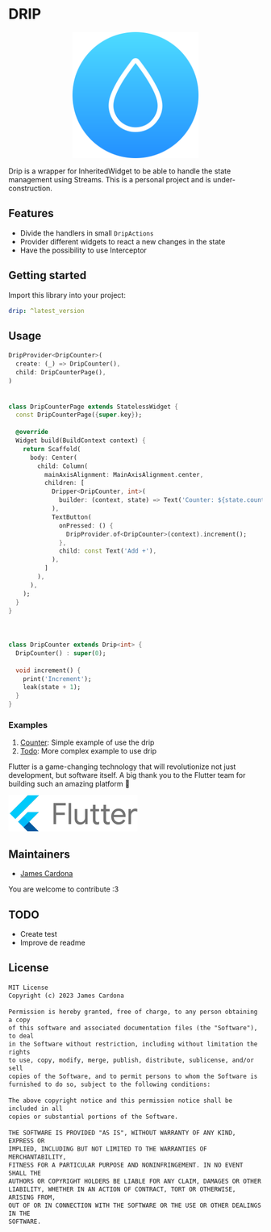 <!-- 
This README describes the package. If you publish this package to pub.dev,
this README's contents appear on the landing page for your package.

For information about how to write a good package README, see the guide for
[writing package pages](https://dart.dev/guides/libraries/writing-package-pages). 

For general information about developing packages, see the Dart guide for
[creating packages](https://dart.dev/guides/libraries/create-library-packages)
and the Flutter guide for
[developing packages and plugins](https://flutter.dev/developing-packages). 
-->
# DRIP


<p align="center">
<img src="https://github.com/jamescardona11/drip/blob/main/base_logo.png?raw=true" height="250" alt="Drip Package" />
</p>

Drip is a wrapper for InheritedWidget to be able to handle the state management using Streams.
This is a personal project and is under-construction.

## Features

- Divide the handlers in small `DripActions`
- Provider different widgets to react a new changes in the state
- Have the possibility to use Interceptor

## Getting started

Import this library into your project:

```yaml
drip: ^latest_version
```

## Usage

```dart
DripProvider<DripCounter>(
  create: (_) => DripCounter(),
  child: DripCounterPage(),
)


class DripCounterPage extends StatelessWidget {
  const DripCounterPage({super.key});

  @override
  Widget build(BuildContext context) {
    return Scaffold(
      body: Center(
        child: Column(
          mainAxisAlignment: MainAxisAlignment.center,
          children: [
            Dripper<DripCounter, int>(
              builder: (context, state) => Text('Counter: ${state.count}'),
            ),
            TextButton(
              onPressed: () {
                DripProvider.of<DripCounter>(context).increment();
              },
              child: const Text('Add +'),
            ),
          ]
        ),
      ),
    );
  }
}



class DripCounter extends Drip<int> {
  DripCounter() : super(0);

  void increment() {
    print('Increment');
    leak(state + 1);
  }
}


```


### Examples

1. [Counter](https://github.com/jamescardona11/drip/tree/main/example/counter_app): Simple example of use the drip
2. [Todo](https://github.com/jamescardona11/drip/tree/main/example/todo_app): More complex example to use drip



Flutter is a game-changing technology that will revolutionize not just development, but software itself. A big thank you to the Flutter team for building such an amazing platform 💙 

<a href="https://github.com/flutter/flutter">
  <img alt="Flutter"
       src="https://github.com/jamescardona11/argo/blob/main/img/flutter_logo.png?raw=true" />
</a>


## Maintainers

- [James Cardona](https://github.com/jamescardona11)

You are welcome to contribute :3


## TODO
- Create test
- Improve de readme

## License

    MIT License
    Copyright (c) 2023 James Cardona

    Permission is hereby granted, free of charge, to any person obtaining a copy
    of this software and associated documentation files (the "Software"), to deal
    in the Software without restriction, including without limitation the rights
    to use, copy, modify, merge, publish, distribute, sublicense, and/or sell
    copies of the Software, and to permit persons to whom the Software is
    furnished to do so, subject to the following conditions:

    The above copyright notice and this permission notice shall be included in all
    copies or substantial portions of the Software.

    THE SOFTWARE IS PROVIDED "AS IS", WITHOUT WARRANTY OF ANY KIND, EXPRESS OR
    IMPLIED, INCLUDING BUT NOT LIMITED TO THE WARRANTIES OF MERCHANTABILITY,
    FITNESS FOR A PARTICULAR PURPOSE AND NONINFRINGEMENT. IN NO EVENT SHALL THE
    AUTHORS OR COPYRIGHT HOLDERS BE LIABLE FOR ANY CLAIM, DAMAGES OR OTHER
    LIABILITY, WHETHER IN AN ACTION OF CONTRACT, TORT OR OTHERWISE, ARISING FROM,
    OUT OF OR IN CONNECTION WITH THE SOFTWARE OR THE USE OR OTHER DEALINGS IN THE
    SOFTWARE.